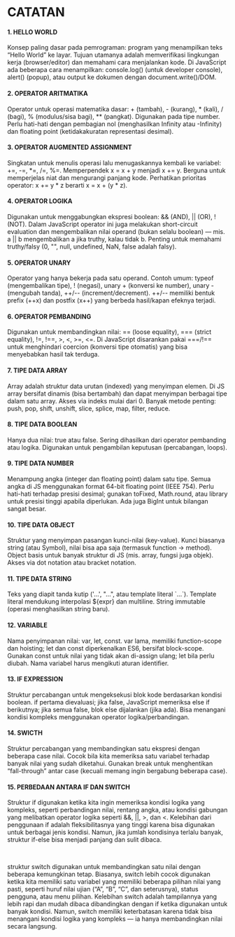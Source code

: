 <h1>CATATAN</h1>

<h4>1. HELLO WORLD</h4>
<p>Konsep paling dasar pada pemrograman: program yang menampilkan teks “Hello World” ke layar. Tujuan utamanya adalah memverifikasi lingkungan kerja (browser/editor) dan memahami cara menjalankan kode. Di JavaScript ada beberapa cara menampilkan: console.log() (untuk developer console), alert() (popup), atau output ke dokumen dengan document.write()/DOM.</p> 

<h4>2. OPERATOR ARITMATIKA</h4>
<p>Operator untuk operasi matematika dasar: + (tambah), - (kurang), * (kali), / (bagi), % (modulus/sisa bagi), ** (pangkat). Digunakan pada tipe number. Perlu hati-hati dengan pembagian nol (menghasilkan Infinity atau -Infinity) dan floating point (ketidakakuratan representasi desimal).</p>

<h4>3. OPERATOR AUGMENTED ASSIGNMENT</h4>
<P>Singkatan untuk menulis operasi lalu menugaskannya kembali ke variabel: +=, -=, *=, /=, %=. Memperpendek x = x + y menjadi x += y. Berguna untuk memperjelas niat dan mengurangi panjang kode. Perhatikan prioritas operator: x += y * z berarti x = x + (y * z).</P>

<h4>4. OPERATOR LOGIKA</h4>
<P>Digunakan untuk menggabungkan ekspresi boolean: && (AND), || (OR), ! (NOT). Dalam JavaScript operator ini juga melakukan short-circuit evaluation dan mengembalikan nilai operand (bukan selalu boolean) — mis. a || b mengembalikan a jika truthy, kalau tidak b. Penting untuk memahami truthy/falsy (0, "", null, undefined, NaN, false adalah falsy).</P>

<h4>5. OPERATOR UNARY</h4>
<P>Operator yang hanya bekerja pada satu operand. Contoh umum: typeof (mengembalikan tipe), ! (negasi), unary + (konversi ke number), unary - (mengubah tanda), ++/-- (increment/decrement). ++/-- memiliki bentuk prefix (++x) dan postfix (x++) yang berbeda hasil/kapan efeknya terjadi.</P>

<h4>6. OPERATOR PEMBANDING</h4>
<P>Digunakan untuk membandingkan nilai: == (loose equality), === (strict equality), !=, !==, >, <, >=, <=. Di JavaScript disarankan pakai ===/!== untuk menghindari coercion (konversi tipe otomatis) yang bisa menyebabkan hasil tak terduga.</P>

<h4>7. TIPE DATA ARRAY</h4>
<P>Array adalah struktur data urutan (indexed) yang menyimpan elemen. Di JS array bersifat dinamis (bisa bertambah) dan dapat menyimpan berbagai tipe dalam satu array. Akses via indeks mulai dari 0. Banyak metode penting: push, pop, shift, unshift, slice, splice, map, filter, reduce.</P>

<h4>8. TIPE DATA BOOLEAN</h4>
<P>Hanya dua nilai: true atau false. Sering dihasilkan dari operator pembanding atau logika. Digunakan untuk pengambilan keputusan (percabangan, loops).</P>

<h4>9. TIPE DATA NUMBER</h4>
<P>Menampung angka (integer dan floating point) dalam satu tipe. Semua angka di JS menggunakan format 64-bit floating point (IEEE 754). Perlu hati-hati terhadap presisi desimal; gunakan toFixed, Math.round, atau library untuk presisi tinggi apabila diperlukan. Ada juga BigInt untuk bilangan sangat besar.</P>

<h4>10. TIPE DATA OBJECT</h4>
<P>Struktur yang menyimpan pasangan kunci-nilai (key-value). Kunci biasanya string (atau Symbol), nilai bisa apa saja (termasuk function → method). Object basis untuk banyak struktur di JS (mis. array, fungsi juga objek). Akses via dot notation atau bracket notation.</P>

<h4>11. TIPE DATA STRING</h4>
<P>Teks yang diapit tanda kutip ('...', "...", atau template literal `...`). Template literal mendukung interpolasi ${expr} dan multiline. String immutable (operasi menghasilkan string baru).</P>

<h4>12. VARIABLE</h4>
<P>Nama penyimpanan nilai: var, let, const. var lama, memiliki function-scope dan hoisting; let dan const diperkenalkan ES6, bersifat block-scope. Gunakan const untuk nilai yang tidak akan di-assign ulang; let bila perlu diubah. Nama variabel harus mengikuti aturan identifier.</P>

<h4>13. IF EXPRESSION</h4>
<P>Struktur percabangan untuk mengeksekusi blok kode berdasarkan kondisi boolean. if pertama dievaluasi; jika false, JavaScript memeriksa else if berikutnya; jika semua false, blok else dijalankan (jika ada). Bisa menangani kondisi kompleks menggunakan operator logika/perbandingan.</P>

<h4>14. SWICTH</h4>
<P>Struktur percabangan yang membandingkan satu ekspresi dengan beberapa case nilai. Cocok bila kita memeriksa satu variabel terhadap banyak nilai yang sudah diketahui. Gunakan break untuk menghentikan “fall-through” antar case (kecuali memang ingin bergabung beberapa case).</P>

<h4>15. PERBEDAAN ANTARA IF DAN SWITCH</h4>
 <p>Struktur if digunakan ketika kita ingin memeriksa kondisi logika yang kompleks, seperti perbandingan nilai, rentang angka, atau kondisi gabungan yang melibatkan operator logika seperti &&, ||, >, dan <. Kelebihan dari penggunaan if adalah fleksibilitasnya yang tinggi karena bisa digunakan untuk berbagai jenis kondisi. Namun, jika jumlah kondisinya terlalu banyak, struktur if-else bisa menjadi panjang dan sulit dibaca.</p>
<br>
<p>struktur switch digunakan untuk membandingkan satu nilai dengan beberapa kemungkinan tetap. Biasanya, switch lebih cocok digunakan ketika kita memiliki satu variabel yang memiliki beberapa pilihan nilai yang pasti, seperti huruf nilai ujian (“A”, “B”, “C”, dan seterusnya), status pengguna, atau menu pilihan. Kelebihan switch adalah tampilannya yang lebih rapi dan mudah dibaca dibandingkan dengan if ketika digunakan untuk banyak kondisi. Namun, switch memiliki keterbatasan karena tidak bisa menangani kondisi logika yang kompleks — ia hanya membandingkan nilai secara langsung.</p>
